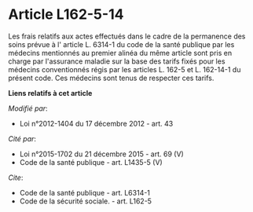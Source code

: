 # Article L162-5-14

Les frais relatifs aux actes effectués dans le cadre de la permanence des soins prévue à l'
article L. 6314-1 du code de la santé publique 
par les médecins mentionnés au premier alinéa du même article sont pris en charge par l'assurance maladie sur la base des
tarifs fixés pour les médecins conventionnés régis par les articles L. 162-5 et L. 162-14-1 du présent code. Ces médecins
sont tenus de respecter ces tarifs.

**Liens relatifs à cet article**

_Modifié par_:

  - Loi n°2012-1404 du 17 décembre 2012 - art. 43

_Cité par_:

  - Loi n°2015-1702 du 21 décembre 2015 - art. 69 (V)
  - Code de la santé publique - art. L1435-5 (V)

_Cite_:

  - Code de la santé publique - art. L6314-1
  - Code de la sécurité sociale. - art. L162-5
